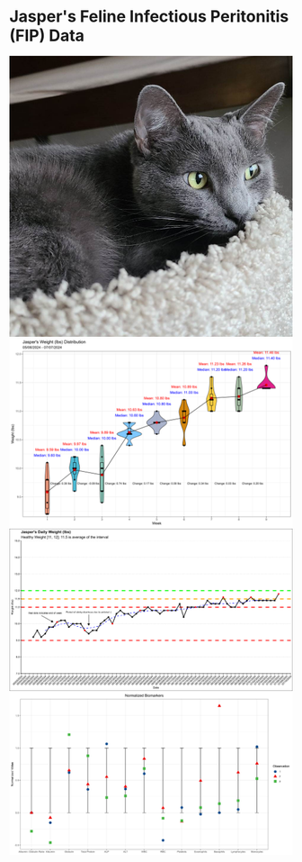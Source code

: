 # Jasper's Feline Infectious Peritonitis (FIP) Data
![image info](jasper3.jpeg)
![image info](jasper_mean_weight_violin_weekly_time_series_2024_07_07.png)
![image info](jasper_weight_daily_time_series_2024_07_07.png)
![image info](biomarkers_graph_2024_07_05.png)
